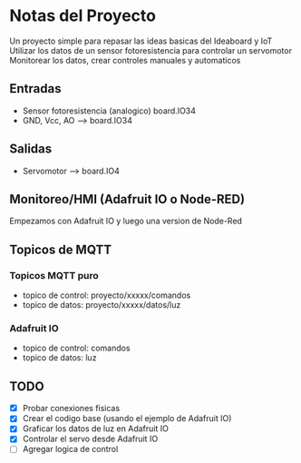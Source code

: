 # Notas del Proyecto
Un proyecto simple para repasar las ideas basicas del Ideaboard y IoT
Utilizar los datos de un sensor fotoresistencia para controlar un servomotor
Monitorear los datos, crear controles manuales y automaticos
## Entradas
* Sensor fotoresistencia (analogico) board.IO34
* GND, Vcc, AO --> board.IO34
## Salidas
* Servomotor --> board.IO4
## Monitoreo/HMI (Adafruit IO o Node-RED)
Empezamos con Adafruit IO y luego una version de Node-Red
## Topicos de MQTT
### Topicos MQTT puro
* topico de control: proyecto/xxxxx/comandos
* topico de datos: proyecto/xxxxx/datos/luz
### Adafruit IO
* topico de control: comandos
* topico de datos: luz
## TODO
* [x] Probar conexiones fisicas
* [x] Crear el codigo base (usando el ejemplo de Adafruit IO)
* [x] Graficar los datos de luz en Adafruit IO
* [x] Controlar el servo desde Adafruit IO
* [ ] Agregar logica de control